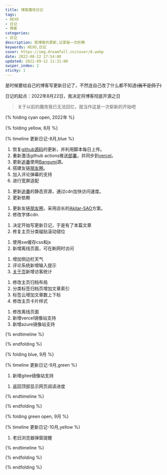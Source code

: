 ```yaml
---
title: 博客魔改日记
tags:
- HEXO
- 日记
- 博客
categories: 
- 日记
description: 我博客的更新,记录每一次折腾
keywords: HEXO,日记
cover: https://img.dreamfall.cn/cover/8.webp
date: 2022-08-22 17:54:00
updated: 2022-09-12 11:31:00
swiper_index: 2
sticky: 1
---
```


是时候要给自己的博客写更新日记了，不然连自己改了什么都不知道~~(我不是鸽子)~~

日记的起点：2022年8月22日，我决定将博客彻底开源之日

> 关于以前的魔改我已无法回忆，就当作这是一次崭新的开始吧

{% folding cyan open, 2022年 %}

{% folding yellow, 8月 %}

{% timeline 更新日记-8月,blue %}

<!-- timeline 2022-08-19 -->

1. 恢复[github源码](https://github.com/meng-luo/Source-Blog/)的更新，并利用脚本每日上传。
2. 重新激活github actions推送[部署](https://github.com/meng-luo/meng-luo.github.io/)，并同步到[vercel](https://mengluo.vercel.app/)。
3. 更新[追番](https://blog.dreamfall.cn/bangumis/)使用[Bangumi](https://bgm.tv/)源。
4. 搭建友链[朋友圈](https://blog.dreamfall.cn/fcircle/)。
5. 加入评论弹幕的支持
6. 进行宽屏适配

<!-- endtimeline -->

<!-- timeline 2022-08-20 -->

1. 更新[追番](https://blog.dreamfall.cn/bangumis/)的静态资源，通过cdn加快访问速度。
2. 更新依赖

<!-- endtimeline -->

<!-- timeline 2022-08-21 -->

1. 更新友链[朋友圈](https://blog.dreamfall.cn/fcircle/)，采用店长的[Akilar-SAO](https://akilar.top/posts/62f13a97/)方案。
2. 修改字体cdn.

<!-- endtimeline -->

<!-- timeline 2022-08-22 -->

1. 决定开始写更新日记，于是有了本篇文章
2. 修复主页分类磁贴滚动错位

<!-- endtimeline -->

<!-- timeline 2022-08-23 -->

1. 使用sw缓存css和js
2. 新增离线页面，可在断网时访问

<!-- endtimeline -->

<!-- timeline 2022-08-25 -->

1. 增加侧边栏天气
2. 评论系统新增输入提示
3. [关于页](https://blog.dreamfall.cn/about/)新增访客统计

<!-- endtimeline -->

<!-- timeline 2022-08-26 -->

1. 修改主页归档布局
2. 分类标签归档页增加文章索引
3. 标签云增加文章数上下标
4. 修改主页卡片样式

<!-- endtimeline -->

<!-- timeline 2022-08-29 -->

1. 修改离线页面
2. 新增vercel镜像站支持
3. 新增azure镜像站支持

<!-- endtimeline -->

{% endtimeline %}

{% endfolding %}

{% folding blue, 9月 %}

{% timeline 更新日记-9月,green %}

<!-- timeline 2022-09-09 -->

1. 新增gitee镜像站支持

<!-- endtimeline -->

<!-- timeline 2022-09-12 -->

1. 返回顶部显示网页阅读进度

<!-- endtimeline -->

{% endtimeline %}

{% endfolding %}

{% folding green open, 9月 %}

{% timeline 更新日记-10月,yellow %}

<!-- timeline 2022-10-29 -->

1. 老旧浏览器弹窗提醒

<!-- endtimeline -->

{% endtimeline %}

{% endfolding %}

{% endfolding %}